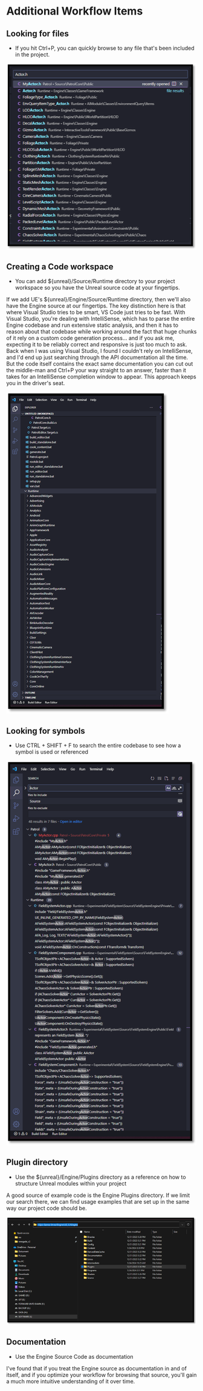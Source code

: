 # Additional Workflow Items

## Looking for files

- If you hit Ctrl+P, you can quickly browse to any file that's been included in the project.

![Looking for files](./resources/workflow-looking-for-files.png)

## Creating a Code workspace

- You can add ${unreal}/Source/Runtime directory to your project workspace so you have the Unreal source code at your fingertips.

If we add UE's ${unreal}/Engine/Source/Runtime directory, then we'll also have the Engine source at our fingertips. The key distinction here is that where Visual Studio tries to be smart, VS Code just tries to be fast. With Visual Studio, you're dealing with IntelliSense, which has to parse the entire Engine codebase and run extensive static analysis, and then it has to reason about that codebase while working around the fact that huge chunks of it rely on a custom code generation process... and if you ask me, expecting it to be reliably correct and responsive is just too much to ask. Back when I was using Visual Studio, I found I couldn't rely on IntelliSense, and I'd end up just searching through the API documentation all the time. But the code itself contains the exact same documentation you can cut out the middle-man and Ctrl+P your way straight to an answer, faster than it takes for an IntelliSense completion window to appear. This approach keeps you in the driver's seat.

![Create a Code workspace](./resources/workflow-creating-a-code-workspace.png)

## Looking for symbols

- Use CTRL + SHIFT + F to search the entire codebase to see how a symbol is used or referenced

![Looking for symbols](./resources/workflow-looking-for-symbols.png)

## Plugin directory

- Use the ${unreal}/Engine/Plugins directory as a reference on how to structure Unreal modules within your project

A good source of example code is the Engine Plugins directory. If we limit our search there, we can find usage examples that are set up in the same way our project code should be.

![Plugin directory](./resources/workflow-plugin-directory.png)

## Documentation

- Use the Engine Source Code as documentation

I've found that if you treat the Engine source as documentation in and of itself, and if you optimize your workflow for browsing that source, you'll gain a much more intuitive understanding of it over time.